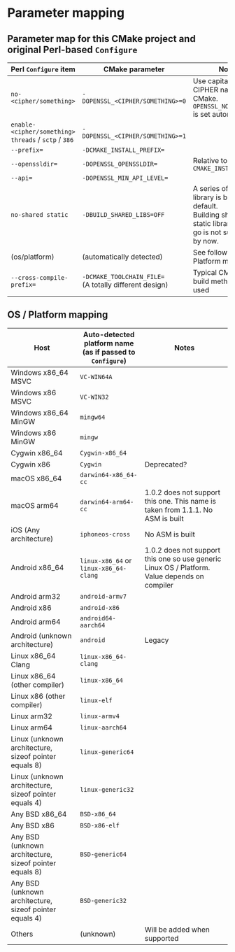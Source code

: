 # Parameter mapping

## Parameter map for this CMake project and original Perl-based `Configure`

| Perl `Configure` item | CMake parameter | Notes |
|-|-|-|
| `no-<cipher/something>` | `-DOPENSSL_<CIPHER/SOMETHING>=0` | Use capitalized CIPHER name in CMake.<br />`OPENSSL_NO_<CIPHER>` is set automatically. |
| `enable-<cipher/something>`<br />`threads` / `sctp` / `386` | `-DOPENSSL_<CIPHER/SOMETHING>=1`| |
| `--prefix=` | `-DCMAKE_INSTALL_PREFIX=` | |
| `--openssldir=` | `-DOPENSSL_OPENSSLDIR=` | Relative to `CMAKE_INSTALL_PREFIX` |
| `--api=` | `-DOPENSSL_MIN_API_LEVEL=` | |
| `no-shared static` | `-DBUILD_SHARED_LIBS=OFF` | A series of shared library is built by default.<br />Building shared and static library in one go is not supported by now. |
| (os/platform) | (automatically detected) | See following OS / Platform mapping |
| `--cross-compile-prefix=` | `-DCMAKE_TOOLCHAIN_FILE=`<br />(A totally different design) | Typical CMake cross build method are used |

## OS / Platform mapping

| Host | Auto-detected platform name (as if passed to `Configure`) | Notes |
|-|-|-|
| Windows x86_64 MSVC | `VC-WIN64A` | |
| Windows x86 MSVC | `VC-WIN32` | |
| Windows x86_64 MinGW | `mingw64` | |
| Windows x86 MinGW | `mingw` | |
| Cygwin x86_64 | `Cygwin-x86_64` | |
| Cygwin x86 | `Cygwin` | Deprecated? |
| macOS x86_64 | `darwin64-x86_64-cc` | |
| macOS arm64 | `darwin64-arm64-cc` | 1.0.2 does not support this one. This name is taken from 1.1.1. No ASM is built |
| iOS (Any architecture) | `iphoneos-cross` | No ASM is built |
| Android x86_64 | `linux-x86_64` or `linux-x86_64-clang` | 1.0.2 does not support this one so use generic Linux OS / Platform. Value depends on compiler |
| Android arm32 | `android-armv7` | |
| Android x86 | `android-x86` | |
| Android arm64 | `android64-aarch64` | |
| Android (unknown architecture) | `android` | Legacy |
| Linux x86_64 Clang | `linux-x86_64-clang` | |
| Linux x86_64 (other compiler) | `linux-x86_64` | |
| Linux x86 (other compiler) | `linux-elf` | |
| Linux arm32 | `linux-armv4` | |
| Linux arm64 | `linux-aarch64` | |
| Linux (unknown architecture, sizeof pointer equals 8) | `linux-generic64` | |
| Linux (unknown architecture, sizeof pointer equals 4) | `linux-generic32` | |
| Any BSD x86_64 | `BSD-x86_64` | |
| Any BSD x86 | `BSD-x86-elf` | |
| Any BSD (unknown architecture, sizeof pointer equals 8) | `BSD-generic64` | |
| Any BSD (unknown architecture, sizeof pointer equals 4) | `BSD-generic32` | |
| Others | (unknown) | Will be added when supported |
